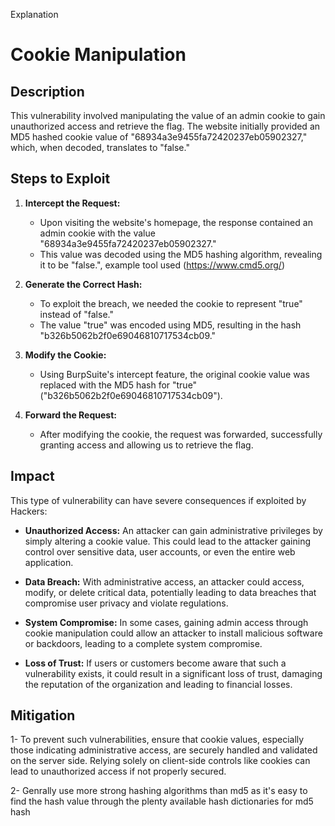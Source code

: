 Explanation
# Cookie Manipulation

## Description
This vulnerability involved manipulating the value of an admin cookie to gain unauthorized access and retrieve the flag. The website initially provided an MD5 hashed cookie value of "68934a3e9455fa72420237eb05902327," which, when decoded, translates to "false."

## Steps to Exploit
1. **Intercept the Request:**
   - Upon visiting the website's homepage, the response contained an admin cookie with the value "68934a3e9455fa72420237eb05902327."
   - This value was decoded using the MD5 hashing algorithm, revealing it to be "false.", example tool used (https://www.cmd5.org/)

2. **Generate the Correct Hash:**
   - To exploit the breach, we needed the cookie to represent "true" instead of "false."
   - The value "true" was encoded using MD5, resulting in the hash "b326b5062b2f0e69046810717534cb09."

3. **Modify the Cookie:**
   - Using BurpSuite's intercept feature, the original cookie value was replaced with the MD5 hash for "true" ("b326b5062b2f0e69046810717534cb09").

4. **Forward the Request:**
   - After modifying the cookie, the request was forwarded, successfully granting access and allowing us to retrieve the flag.



## Impact
This type of vulnerability can have severe consequences if exploited by Hackers:

- **Unauthorized Access:** An attacker can gain administrative privileges by simply altering a cookie value. This could lead to the attacker gaining control over sensitive data, user accounts, or even the entire web application.
  
- **Data Breach:** With administrative access, an attacker could access, modify, or delete critical data, potentially leading to data breaches that compromise user privacy and violate regulations.

- **System Compromise:** In some cases, gaining admin access through cookie manipulation could allow an attacker to install malicious software or backdoors, leading to a complete system compromise.

- **Loss of Trust:** If users or customers become aware that such a vulnerability exists, it could result in a significant loss of trust, damaging the reputation of the organization and leading to financial losses.


## Mitigation
1- To prevent such vulnerabilities, ensure that cookie values, especially those indicating administrative access, are securely handled and validated on the server side. Relying solely on client-side controls like cookies can lead to unauthorized access if not properly secured.

2- Genrally use more strong hashing algorithms than md5 as it's easy to find the hash value through the plenty available hash dictionaries for md5 hash
